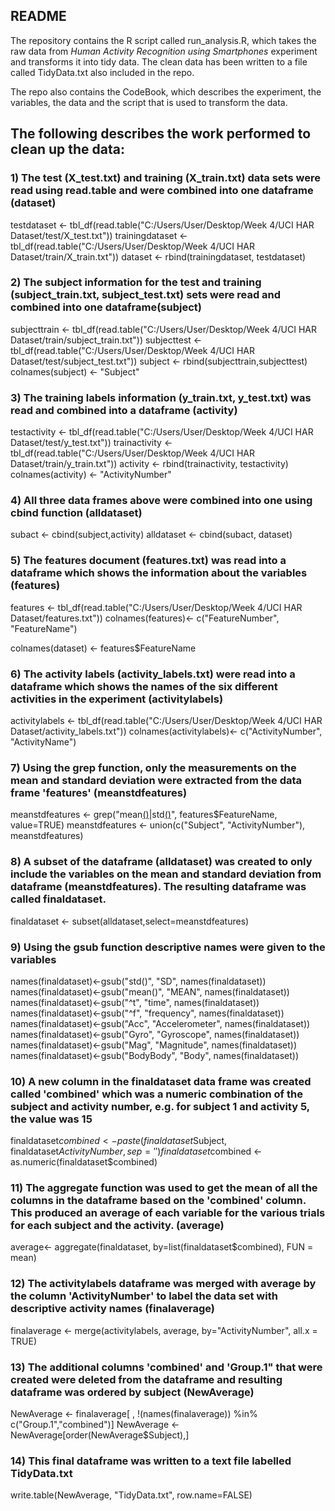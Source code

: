 ## README

The repository contains the R script called run_analysis.R, which takes the raw data from *Human Activity Recognition using Smartphones* experiment and transforms it into tidy data. The clean data has been written to a file called TidyData.txt also included in the repo.

The repo also contains the CodeBook, which describes the experiment, the variables, the data and the script that is used to 
transform the data.

## The following describes the work performed to clean up the data:

### 1) The test (X_test.txt) and training (X_train.txt) data sets were read using read.table and were combined into one dataframe (dataset)

testdataset <- tbl_df(read.table("C:/Users/User/Desktop/Week 4/UCI HAR Dataset/test/X_test.txt"))
trainingdataset <- tbl_df(read.table("C:/Users/User/Desktop/Week 4/UCI HAR Dataset/train/X_train.txt"))
dataset <- rbind(trainingdataset, testdataset)


### 2) The subject information for the test and training (subject_train.txt, subject_test.txt) sets were read and combined into one dataframe(subject)

subjecttrain <- tbl_df(read.table("C:/Users/User/Desktop/Week 4/UCI HAR Dataset/train/subject_train.txt"))
subjecttest <- tbl_df(read.table("C:/Users/User/Desktop/Week 4/UCI HAR Dataset/test/subject_test.txt")) 
subject <- rbind(subjecttrain,subjecttest)
colnames(subject) <- "Subject"


### 3) The training labels information (y_train.txt, y_test.txt) was read and combined into a dataframe (activity)

testactivity <- tbl_df(read.table("C:/Users/User/Desktop/Week 4/UCI HAR Dataset/test/y_test.txt"))
trainactivity <- tbl_df(read.table("C:/Users/User/Desktop/Week 4/UCI HAR Dataset/train/y_train.txt"))
activity <- rbind(trainactivity, testactivity)
colnames(activity) <- "ActivityNumber"

### 4) All three data frames above were combined into one using cbind function (alldataset)

subact <- cbind(subject,activity)
alldataset <- cbind(subact, dataset)

### 5) The features document (features.txt) was read into a dataframe which shows the information about the variables (features)

features <- tbl_df(read.table("C:/Users/User/Desktop/Week 4/UCI HAR Dataset/features.txt"))
colnames(features)<- c("FeatureNumber", "FeatureName")

colnames(dataset) <- features$FeatureName

### 6) The activity labels (activity_labels.txt) were read into a dataframe which shows the names of the six different activities in the experiment (activitylabels)

activitylabels <- tbl_df(read.table("C:/Users/User/Desktop/Week 4/UCI HAR Dataset/activity_labels.txt"))
colnames(activitylabels)<- c("ActivityNumber", "ActivityName")

### 7) Using the grep function, only the measurements on the mean and standard deviation were extracted from the data frame 'features' (meanstdfeatures) 

meanstdfeatures <- grep("mean[()](.*)|std[()](.*)", features$FeatureName, value=TRUE)
meanstdfeatures <- union(c("Subject", "ActivityNumber"), meanstdfeatures)


### 8) A subset of the dataframe (alldataset) was created to only include the variables on the mean and standard deviation from dataframe (meanstdfeatures). The resulting dataframe was called finaldataset.

finaldataset <- subset(alldataset,select=meanstdfeatures)

### 9) Using the gsub function descriptive names were given to the variables

names(finaldataset)<-gsub("std()", "SD", names(finaldataset))
names(finaldataset)<-gsub("mean()", "MEAN", names(finaldataset))
names(finaldataset)<-gsub("^t", "time", names(finaldataset))
names(finaldataset)<-gsub("^f", "frequency", names(finaldataset))
names(finaldataset)<-gsub("Acc", "Accelerometer", names(finaldataset))
names(finaldataset)<-gsub("Gyro", "Gyroscope", names(finaldataset))
names(finaldataset)<-gsub("Mag", "Magnitude", names(finaldataset))
names(finaldataset)<-gsub("BodyBody", "Body", names(finaldataset))

### 10) A new column in the finaldataset data frame was created called 'combined' which was a numeric combination of the subject and activity number, e.g. for subject 1 and activity 5, the value was 15

finaldataset$combined <- paste(finaldataset$Subject, finaldataset$ActivityNumber, sep='')
finaldataset$combined <- as.numeric(finaldataset$combined)

### 11) The aggregate function was used to get the mean of all the columns in the dataframe based on the 'combined' column. This produced an average of each variable for the various trials for each subject and the activity. (average)

average<- aggregate(finaldataset, by=list(finaldataset$combined), FUN = mean)

### 12) The activitylabels dataframe was merged with average by the column 'ActivityNumber' to label the data set with descriptive activity names (finalaverage)

finalaverage <- merge(activitylabels, average, by="ActivityNumber", all.x = TRUE)

### 13) The additional columns 'combined' and 'Group.1" that were created were deleted from the dataframe and resulting dataframe was ordered by subject (NewAverage)

NewAverage <- finalaverage[ , !(names(finalaverage)) %in% c("Group.1","combined")]
NewAverage <- NewAverage[order(NewAverage$Subject),]

### 14) This final dataframe was written to a text file labelled TidyData.txt

write.table(NewAverage, "TidyData.txt", row.name=FALSE)
